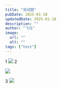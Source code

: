 ```yaml
---
title: "测试图"
pubDate: 2025-01-18
updatedDate: 2025-01-18
description: ""
author: "飞马"
image:
  url: ""
  alt: ""
tags: ["test"]
---
```


1
![](https://r2.bike40075.com/2025/01/22/17375258479297.jpg)
2

![](https://pub-f6568df0c58643a2bf2e7a9c9afa98b1.r2.dev/tea.png)

3
![](https:r2.bike40075.com/2025/01/22/17375258479297.jpg)
